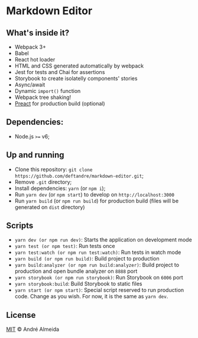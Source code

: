# Markdown Editor

## What's inside it?

-   Webpack 3+
-   Babel
-   React hot loader
-   HTML and CSS generated automatically by webpack
-   Jest for tests and Chai for assertions
-   Storybook to create isolatelly components' stories
-   Async/await
-   Dynamic `import()` function
-   Webpack tree shaking!
-   [Preact](https://preactjs.com/) for production build (optional)

## Dependencies:

-   Node.js `>=` v6;

## Up and running

-   Clone this repository: `git clone https://github.com/deftandre/markdown-editor.git`;
-   Remove `.git` directory;
-   Install dependencies: `yarn` (or `npm i`);
-   Run `yarn dev` (or `npm start`) to develop on `http://localhost:3000`
-   Run `yarn build` (or `npm run build`) for production build (files will be generated on `dist` directory)

## Scripts

-   `yarn dev (or npm run dev)`: Starts the application on development mode
-   `yarn test (or npm test)`: Run tests once
-   `yarn test:watch (or npm run test:watch)`: Run tests in watch mode
-   `yarn build (or npm run build)`: Build project to production
-   `yarn build:analyzer (or npm run build:analyzer)`: Build project to production and open bundle analyzer on `8888` port
-   `yarn storybook (or npm run storybook)`: Run Storybook on `6006` port
-   `yarn storybook:build`: Build Storybook to static files
-   `yarn start (or npm start)`: Special script reserved to run production code. Change as you wish. For now, it is the same as `yarn dev`.

## License

[MIT](https://github.com/deftandre/licenses/blob/master/MIT-LICENSE) &copy; André Almeida
